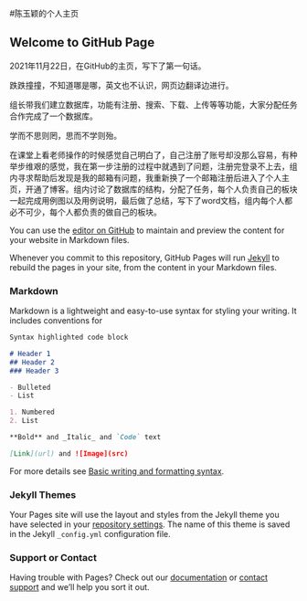 #陈玉颖的个人主页
## Welcome to GitHub Page

2021年11月22日，在GitHub的主页，写下了第一句话。

跌跌撞撞，不知道哪是哪，英文也不认识，网页边翻译边进行。

组长带我们建立数据库，功能有注册、搜索、下载、上传等等功能，大家分配任务合作完成了一个数据库。

学而不思则罔，思而不学则殆。

在课堂上看老师操作的时候感觉自己明白了，自己注册了账号却没那么容易，有种举步维艰的感觉，我在第一步注册的过程中就遇到了问题，注册完登录不上去，组内寻求帮助后发现是我的邮箱有问题，我重新换了一个邮箱注册后进入了个人主页，开通了博客。组内讨论了数据库的结构，分配了任务，每个人负责自己的板块一起完成用例图以及用例说明，最后做了总结，写下了word文档，组内每个人都必不可少，每个人都负责的做自己的板块。

You can use the [editor on GitHub](https://github.com/chenyuying01229/20192123010ChenYuYing/edit/gh-pages/index.md) to maintain and preview the content for your website in Markdown files.

Whenever you commit to this repository, GitHub Pages will run [Jekyll](https://jekyllrb.com/) to rebuild the pages in your site, from the content in your Markdown files.

### Markdown

Markdown is a lightweight and easy-to-use syntax for styling your writing. It includes conventions for

```markdown
Syntax highlighted code block

# Header 1
## Header 2
### Header 3

- Bulleted
- List

1. Numbered
2. List

**Bold** and _Italic_ and `Code` text

[Link](url) and ![Image](src)
```

For more details see [Basic writing and formatting syntax](https://docs.github.com/en/github/writing-on-github/getting-started-with-writing-and-formatting-on-github/basic-writing-and-formatting-syntax).

### Jekyll Themes

Your Pages site will use the layout and styles from the Jekyll theme you have selected in your [repository settings](https://github.com/chenyuying01229/20192123010ChenYuYing/settings/pages). The name of this theme is saved in the Jekyll `_config.yml` configuration file.

### Support or Contact

Having trouble with Pages? Check out our [documentation](https://docs.github.com/categories/github-pages-basics/) or [contact support](https://support.github.com/contact) and we’ll help you sort it out.
